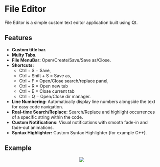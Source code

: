 # File Editor

File Editor is a simple custom text editor application built using Qt.

## Features
- **Custom title bar.**
- **Multy Tabs.**
- **File MenuBar:** Open/Create/Save/Save as/Close.
- **Shortcuts:**
  - Ctrl + S = Save,
  - Ctrl + Shift + S = Save as,
  - Ctrl + F = Open/Close search/replace panel,
  - Ctrl + R = Open new tab
  - Ctrl + E = Close current tab
  - Ctrl + Q = Open/Close dir manager.
- **Line Numbering:** Automatically display line numbers alongside the text for easy code navigation.
- **Real-time Search/Replace:** Search/Replace and highlight occurrences of a specific string within the code.
- **Custom Notifications:** Visual notifications with smooth fade-in and fade-out animations.
- **Syntax Highlighter:** Custom Syntax Highlighter (for example C++).

## Example

<div align="center">
  <img src="https://github.com/user-attachments/assets/2247f54d-7594-4129-8701-fc8debee97de"/>
<div/>
